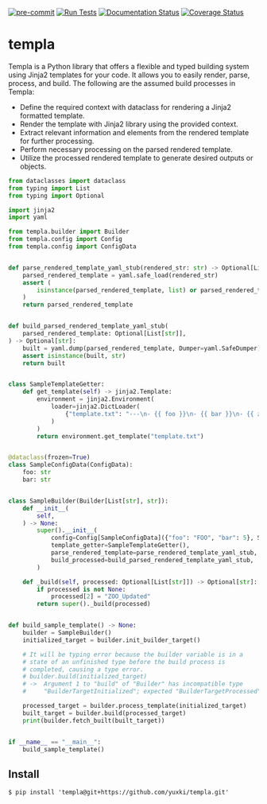 [![pre-commit](https://img.shields.io/badge/pre--commit-enabled-brightgreen?logo=pre-commit)](https://github.com/pre-commit/pre-commit)
[![Run Tests](https://github.com/yuxki/templa/actions/workflows/tests.yml/badge.svg)](https://github.com/yuxki/templa/actions/workflows/tests.yml)
[![Documentation Status](https://readthedocs.org/projects/templa/badge/?version=latest)](https://templa.readthedocs.io/en/latest/?badge=latest)
[![Coverage Status](https://coveralls.io/repos/github/yuxki/templa/badge.svg?branch=master)](https://coveralls.io/github/yuxki/templa?branch=master)

# templa

Templa is a Python library that offers a flexible and typed building system using
Jinja2 templates for your code. It allows you to easily render, parse, process,
and build. The following are the assumed build processes in Templa:

- Define the required context with dataclass for rendering a Jinja2 formatted template.
- Render the template with Jinja2 library using the provided context.
- Extract relevant information and elements from the rendered template for further processing.
- Perform necessary processing on the parsed rendered template.
- Utilize the processed rendered template to generate desired outputs or objects.

```python
from dataclasses import dataclass
from typing import List
from typing import Optional

import jinja2
import yaml

from templa.builder import Builder
from templa.config import Config
from templa.config import ConfigData


def parse_rendered_template_yaml_stub(rendered_str: str) -> Optional[List[str]]:
    parsed_rendered_template = yaml.safe_load(rendered_str)
    assert (
        isinstance(parsed_rendered_template, list) or parsed_rendered_template is None
    )
    return parsed_rendered_template


def build_parsed_rendered_template_yaml_stub(
    parsed_rendered_template: Optional[List[str]],
) -> Optional[str]:
    built = yaml.dump(parsed_rendered_template, Dumper=yaml.SafeDumper)
    assert isinstance(built, str)
    return built


class SampleTemplateGetter:
    def get_template(self) -> jinja2.Template:
        environment = jinja2.Environment(
            loader=jinja2.DictLoader(
                {"template.txt": "---\n- {{ foo }}\n- {{ bar }}\n- {{ zoo }}"}
            )
        )
        return environment.get_template("template.txt")


@dataclass(frozen=True)
class SampleConfigData(ConfigData):
    foo: str
    bar: str


class SampleBuilder(Builder[List[str], str]):
    def __init__(
        self,
    ) -> None:
        super().__init__(
            config=Config[SampleConfigData]({"foo": "FOO", "bar": 5}, SampleConfigData),
            template_getter=SampleTemplateGetter(),
            parse_rendered_template=parse_rendered_template_yaml_stub,
            build_processed=build_parsed_rendered_template_yaml_stub,
        )

    def _build(self, processed: Optional[List[str]]) -> Optional[str]:
        if processed is not None:
            processed[2] = "ZOO_Updated"
        return super()._build(processed)


def build_sample_template() -> None:
    builder = SampleBuilder()
    initialized_target = builder.init_builder_target()

    # It will be typing error because the builder variable is in a
    # state of an unfinished type before the build process is
    # completed, causing a type error.
    # builder.build(initialized_target)
    # ->  Argument 1 to "build" of "Builder" has incompatible type
    #     "BuilderTargetInitialized"; expected "BuilderTargetProcessed"  [arg-type]

    processed_target = builder.process_template(initialized_target)
    built_target = builder.build(processed_target)
    print(builder.fetch_built(built_target))


if __name__ == "__main__":
    build_sample_template()
```

## Install
```shell
$ pip install 'templa@git+https://github.com/yuxki/templa.git'
```
